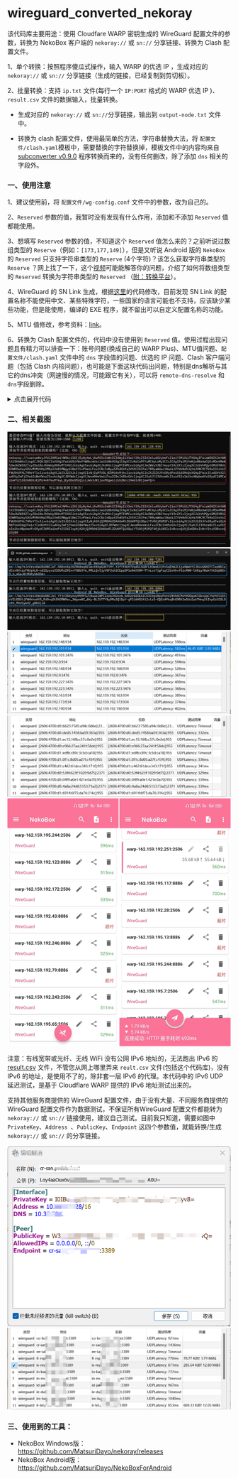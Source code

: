 # wireguard_converted_nekoray

该代码库主要用途：使用 Cloudfare WARP 密钥生成的 WireGuard 配置文件的参数，转换为 NekoBox 客户端的 `nekoray://` 或 `sn://` 分享链接、转换为 Clash 配置文件。

1、单个转换：按照程序傻瓜式操作，输入 WARP 的优选 IP ，生成对应的 `nekoray://` 或 `sn://` 分享链接（生成的链接，已经复制到剪切板）。

2、批量转换：支持 `ip.txt` 文件(每行一个 `IP:PORT` 格式的 WARP 优选 IP )、`result.csv` 文件的数据输入，批量转换。

- 生成对应的 `nekoray://` 或 `sn://`分享链接，输出到 `output-node.txt` 文件中。

- 转换为 clash 配置文件，使用最简单的方法，字符串替换大法，将 `配置文件/clash.yaml`模板中，需要替换的字符替换掉，模板文件中的内容均来自 [subconverter v0.9.0](https://github.com/tindy2013/subconverter) 程序转换而来的，没有任何删改，除了添加 `dns` 相关的字段外。

### 一、使用注意

1、建议使用前，将 `配置文件/wg-config.conf` 文件中的参数，改为自己的。

2、`Reserved` 参数的值，我暂时没有发现有什么作用，添加和不添加 `Reserved` 值都能使用。

3、想填写 `Reserved` 参数的值，不知道这个 `Reserved` 值怎么来的？之前听说过数组类型的 `Reserve`（例如：`[173,177,149]`），但是又听说 Android 版的 `NekoBox` 的 `Reserved` 只支持字符串类型的 `Reserve` (4个字符)？该怎么获取字符串类型的 `Reserve` ？网上找了一下，这个[视频](https://www.youtube.com/watch?v=FBAiyjZhNqk)可能能解答你的问题，介绍了如何将数组类型的 `Reserved` 转换为字符串类型的 `Reserved` （[附：转换平台](https://gchq.github.io/CyberChef/#recipe=From_Decimal('Comma',false)To_Base64('A-Za-z0-9%2B/%3D')&input=MTczLDE3NywxNDk)）。

4、WireGuard 的 SN Link 生成，根据[这里](https://github.com/MatsuriDayo/NekoBoxForAndroid/issues/298#issuecomment-1879656040)的代码修改，目前发现 SN Link 的配置名称不能使用中文、某些特殊字符，一些国家的语言可能也不支持，应该缺少某些功能，但是能使用，编译的 EXE 程序，就不留出可以自定义配置名称的功能。

5、MTU 值修改，参考资料：[link](https://gist.github.com/nitred/f16850ca48c48c79bf422e90ee5b9d95/76c6ed28d476d8a7a2d84f7e36844989f3198864)。

6、转换为 Clash 配置文件的，代码中没有使用到 `Reserved` 值。使用过程出现问题且有精力可以排查一下：账号问题(换成自己的 WARP Plus)、MTU值问题、`配置文件/clash.yaml` 文件中的 `dns` 字段值的问题、优选的 IP 问题、Clash 客户端问题（包括 Clash 内核问题），也可能是下面这块代码出问题，特别是dns解析与其它的dns冲突（网速慢的情况，可能跟它有关），可以将 `remote-dns-resolve` 和 `dns`字段删除。

<details>
<summary>点击展开代码</summary>
<pre><code class="language-json">{
  "name": "warp-001",
  "type": "wireguard",
  "server": "162.159.192.1",
  "port": 2408,
  "ip": "172.16.0.2",
  "ipv6": "",
  "private-key": "",
  "public-key": "bmXOC+F1FxEMF9dyiK2H5/1SUtzH0JuVo51h2wPfgyo=",
  "pre-shared-key": "",
  "reserved": "",
  "udp": true,
  "mtu": 1280,
  "remote-dns-resolve": true,
}
</code></pre>
</details>


### 二、相关截图

<img src="images\Screenshot.png" />

<img src="images\android版NekoBox，wireguard的sn分享链接.png" />

<img src="images\ipv4_warp.png" />

<img src="images\ipv6_wrap.png" />

<img src="images\android版NekoBox，wireguard的sn的使用.png" />

注意：有线宽带或光纤、无线 WiFi 没有公网 IPv6 地址的，无法跑出 IPv6 的 [result.csv](https://github.com/MiSaturo/CFWarp-Windows) 文件，不管您从网上哪里弄来 `reult.csv` 文件(包括这个代码库)，没有 IPv6 的地址，是使用不了的，除非套一层 IPv6 的代理。本代码中的 IPv6 UDP 延迟测试，是基于 Cloudflare WARP 提供的 IPv6 地址测试出来的。

支持其他服务商提供的 WireGuard 配置文件，由于没有大量、不同服务商提供的 WireGuard 配置文件作为数据测试，不保证所有WireGuard 配置文件都能转为`nekoray://` 或 `sn://` 链接使用，建议自己测试。目前我只知道，需要如图中 `PrivateKey`、`Address `、`PublicKey`、`Endpoint` 这四个参数值，就能转换/生成 `nekoray://` 或 `sn://` 的分享链接。

<img src="images\支持其他服务商提供的WireGuard配置文件.png" />

<img src="images\wireguard.png" />


### 三、使用到的工具：

- NekoBox Windows版：https://github.com/MatsuriDayo/nekoray/releases
- NekoBox Android版：https://github.com/MatsuriDayo/NekoBoxForAndroid